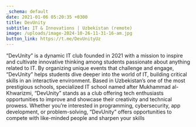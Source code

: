 ```yaml
---
_schema: default
date: 2021-01-06 05:20:35 +0300
title: DevUnity
subtitle: IT & Innovations | Uzbekistan (remote)
image: /uploads/image-2024-10-26-11-31-16-am.jpg
button_link: https://t.me/DevUnityUz
---
```

“DevUnity” is a dynamic IT club founded in 2021 with a mission to inspire and cultivate innovative thinking among students passionate about anything related to IT. By organizing unique events that challenge and engage, “DevUnity” helps students dive deeper into the world of IT, building critical skills in an interactive environment. Based in Uzbekistan’s one of the most prestigious schools, specialized IT school named after Mukhammad al-Khwarizmi, “DevUnity” stands as a club offering tech enthusiasts opportunities to improve and showcase their creativity and technical prowess. Whether you’re interested in programming, cybersecurity, app development, or problem-solving, “DevUnity” offers opportunities to compete with like-minded people and sharpen your skills

&nbsp;